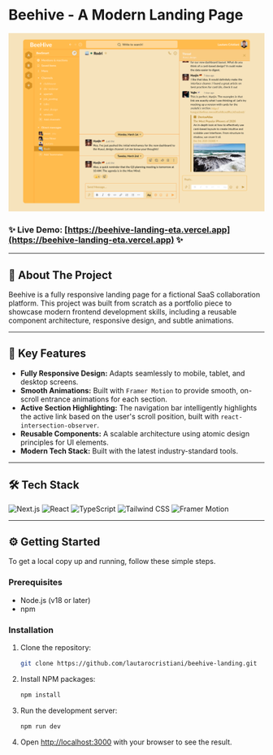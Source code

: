 # Beehive - A Modern Landing Page

![Beehive Landing Page](./public/assets/beehive-app-mockup.png)

### ✨ **Live Demo:** [https://beehive-landing-eta.vercel.app](https://beehive-landing-eta.vercel.app) ✨

---

## 📖 About The Project

Beehive is a fully responsive landing page for a fictional SaaS collaboration platform. This project was built from scratch as a portfolio piece to showcase modern frontend development skills, including a reusable component architecture, responsive design, and subtle animations.

---

## 🚀 Key Features

-   **Fully Responsive Design:** Adapts seamlessly to mobile, tablet, and desktop screens.
-   **Smooth Animations:** Built with `Framer Motion` to provide smooth, on-scroll entrance animations for each section.
-   **Active Section Highlighting:** The navigation bar intelligently highlights the active link based on the user's scroll position, built with `react-intersection-observer`.
-   **Reusable Components:** A scalable architecture using atomic design principles for UI elements.
-   **Modern Tech Stack:** Built with the latest industry-standard tools.

---

## 🛠️ Tech Stack

![Next.js](https://img.shields.io/badge/next.js-000000?style=for-the-badge&logo=nextdotjs&logoColor=white)
![React](https://img.shields.io/badge/React-20232A?style=for-the-badge&logo=react&logoColor=61DAFB)
![TypeScript](https://img.shields.io/badge/TypeScript-007ACC?style=for-the-badge&logo=typescript&logoColor=white)
![Tailwind CSS](https://img.shields.io/badge/Tailwind_CSS-38B2AC?style=for-the-badge&logo=tailwind-css&logoColor=white)
![Framer Motion](https://img.shields.io/badge/Framer_Motion-0055FF?style=for-the-badge&logo=framer&logoColor=white)

---

## ⚙️ Getting Started

To get a local copy up and running, follow these simple steps.

### Prerequisites

-   Node.js (v18 or later)
-   npm

### Installation

1.  Clone the repository:
    ```bash
    git clone https://github.com/lautarocristiani/beehive-landing.git
    ```
2.  Install NPM packages:
    ```bash
    npm install
    ```
3.  Run the development server:
    ```bash
    npm run dev
    ```
4.  Open [http://localhost:3000](http://localhost:3000) with your browser to see the result.